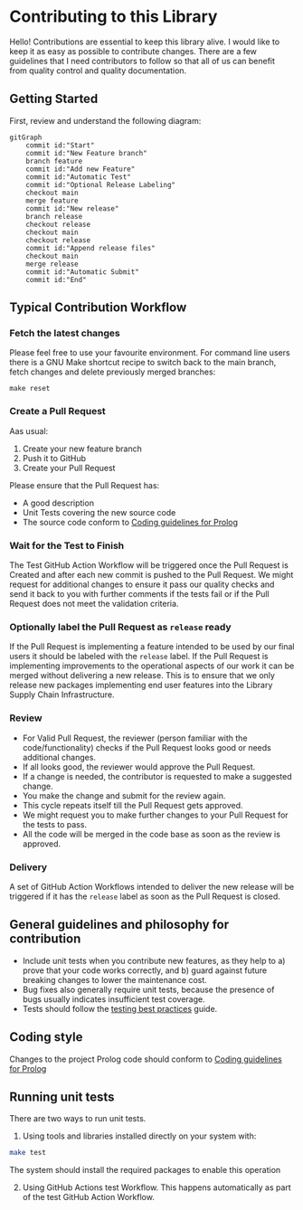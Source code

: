 # Contributing to this Library

Hello! Contributions are essential to keep this library alive. I would like to keep it as easy as possible to contribute
changes. There are a few guidelines that I need contributors to follow so that all of us can benefit from quality control and
quality documentation.

## Getting Started

First, review and understand the following diagram:

```mermaid
gitGraph
	commit id:"Start"
	commit id:"New Feature branch"
	branch feature
	commit id:"Add new Feature"
	commit id:"Automatic Test"
	commit id:"Optional Release Labeling"
	checkout main
	merge feature
	commit id:"New release"
	branch release
	checkout release
	checkout main
	checkout release
	commit id:"Append release files"
	checkout main
	merge release
	commit id:"Automatic Submit"
	commit id:"End"
```

## Typical Contribution Workflow

### Fetch the latest changes

Please feel free to use your favourite environment. For command line users there is a GNU Make shortcut recipe to switch back
to the main branch, fetch changes and delete previously merged branches:

```commandline
make reset
```

### Create a Pull Request

Aas usual:
1. Create your new feature branch
2. Push it to GitHub
3. Create your Pull Request

Please ensure that the Pull Request has:
- A good description
- Unit Tests covering the new source code
- The source code conform to [Coding guidelines for
  Prolog](chrome-extension://hmigninkgibhdckiaphhmbgcghochdjc/pdfjs/web/viewer.html?file=https%3A%2F%2Fwww.covingtoninnovations.com%2Fmc%2Fplcoding.pdf)

### Wait for the Test to Finish

The Test GitHub Action Workflow will be triggered once the Pull Request is Created and after each new commit is pushed to the
Pull Request. We might request for additional changes to ensure it pass our quality checks and send it back to you with
further comments if the tests fail or if the Pull Request does not meet the validation criteria.

### Optionally label the Pull Request as `release` ready

If the Pull Request is implementing a feature intended to be used by our final users it should be labeled with the `release`
label. If the Pull Request is implementing improvements to the operational aspects of our work it can be merged without
delivering a new release. This is to ensure that we only release new packages implementing end user features into the
Library Supply Chain Infrastructure.

### Review

- For Valid Pull Request, the reviewer (person familiar with the code/functionality) checks if the Pull Request looks good or
  needs additional changes.
- If all looks good, the reviewer would approve the Pull Request.
- If a change is needed, the contributor is requested to make a suggested change.
- You make the change and submit for the review again.
- This cycle repeats itself till the Pull Request gets approved.
- We might request you to make further changes to your Pull Request for the tests to pass. 
- All the code will be merged in the code base as soon as the review is approved.

### Delivery

A set of GitHub Action Workflows intended to deliver the new release will be triggered if it has the `release` label as soon
as the Pull Request is closed.

## General guidelines and philosophy for contribution

*  Include unit tests when you contribute new features, as they help to a) prove that your code works correctly, and b) guard
   against future breaking changes to lower the maintenance cost.
*  Bug fixes also generally require unit tests, because the presence of bugs usually indicates insufficient test coverage.
*  Tests should follow the [testing best practices](https://www.swi-prolog.org/pldoc/man?section=unitbox) guide.

## Coding style

Changes to the project Prolog code should conform to [Coding guidelines for
Prolog](chrome-extension://hmigninkgibhdckiaphhmbgcghochdjc/pdfjs/web/viewer.html?file=https%3A%2F%2Fwww.covingtoninnovations.com%2Fmc%2Fplcoding.pdf)

## Running unit tests

There are two ways to run unit tests.

1.  Using tools and libraries installed directly on your system with:

 ```bash
make test
 ```
The system should install the required packages to enable this operation

2.  Using GitHub Actions test Workflow. This happens automatically as part of the test GitHub Action Workflow. 
